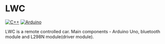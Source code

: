 # LWC
[![C++](https://img.shields.io/badge/c++-%2300599C.svg?style=for-the-badge&logo=c%2B%2B&logoColor=white)](http://cppreference.com/)
[![Arduino](https://img.shields.io/badge/Arduino-00979D?style=for-the-badge&logo=Arduino&logoColor=white)](https://www.arduino.cc/)

LWC is a remote controlled car. Main components - Arduino Uno, bluetooth module and L298N module(driver module).
